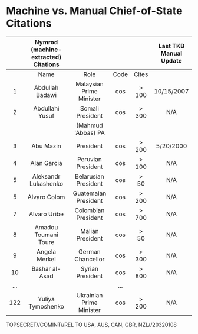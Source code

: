 # Machine vs. Manual Chief-of-State Citations 

|  | Nymrod (machine-extracted) Citations |  |  |  | Last TKB <br> Manual <br> Update |
| :--: | :--: | :--: | :--: | :--: | :--: |
|  | Name | Role | Code | Cites |  |
| 1 | Abdullah Badawi | Malaysian Prime Minister | cos | $>100$ | 10/15/2007 |
| 2 | Abdullahi Yusuf | Somali President | cos | $>300$ | N/A |
|  |  | (Mahmud 'Abbas) PA |  |  |  |
| 3 | Abu Mazin | President | cos | $>200$ | 5/20/2000 |
| 4 | Alan Garcia | Peruvian President | cos | $>100$ | N/A |
| 5 | Aleksandr Lukashenko | Belarusian President | cos | $>50$ | N/A |
| 5 | Alvaro Colom | Guatemalan President | cos | $>200$ | N/A |
| 7 | Alvaro Uribe | Colombian President | cos | $>700$ | N/A |
| 8 | Amadou Toumani Toure | Malian President | cos | $>50$ | N/A |
| 9 | Angela Merkel | German Chancellor | cos | $>300$ | N/A |
| 10 | Bashar al-Asad | Syrian President | cos | $>800$ | N/A |
| ... |  |  | ... |  |  |
| 122 | Yuliya Tymoshenko | Ukrainian Prime Minister | cos | $>200$ | N/A |

TOPSECRET//COMINT//REL TO USA, AUS, CAN, GBR, NZL//20320108
